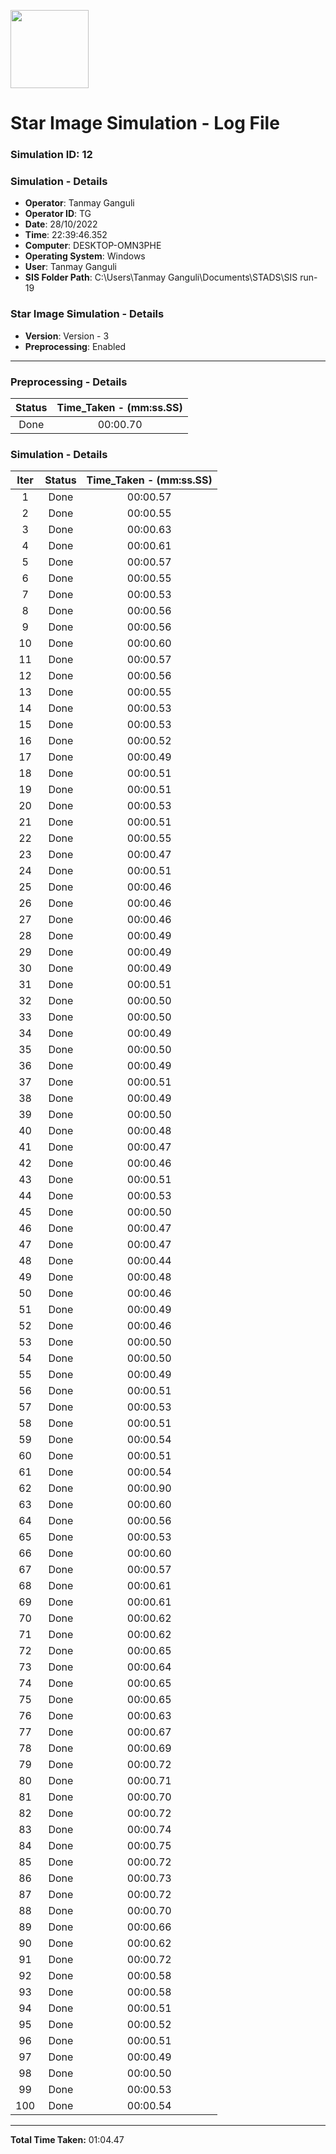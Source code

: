 [<img src="https://www.aero.iitb.ac.in/satlab/images/IITBSSP2019.png" width="125"/>](image.png)

# Star Image Simulation - Log File

### Simulation ID: 12

### Simulation - Details
* **Operator**: Tanmay Ganguli
* **Operator ID**: TG
* **Date**: 28/10/2022
* **Time**: 22:39:46.352
* **Computer**: DESKTOP-OMN3PHE
* **Operating System**: Windows
* **User**: Tanmay Ganguli
* **SIS Folder Path**: C:\Users\Tanmay Ganguli\Documents\STADS\SIS run-19

### Star Image Simulation - Details
* **Version**: Version - 3
* **Preprocessing**: Enabled

---

### Preprocessing - Details

|Status|Time_Taken - (mm:ss.SS)
|:---:|:---:|
|Done|00:00.70|

### Simulation - Details

|Iter|Status|Time_Taken - (mm:ss.SS)|
|:---:|:---:|:---:|
|1|Done|00:00.57|
|2|Done|00:00.55|
|3|Done|00:00.63|
|4|Done|00:00.61|
|5|Done|00:00.57|
|6|Done|00:00.55|
|7|Done|00:00.53|
|8|Done|00:00.56|
|9|Done|00:00.56|
|10|Done|00:00.60|
|11|Done|00:00.57|
|12|Done|00:00.56|
|13|Done|00:00.55|
|14|Done|00:00.53|
|15|Done|00:00.53|
|16|Done|00:00.52|
|17|Done|00:00.49|
|18|Done|00:00.51|
|19|Done|00:00.51|
|20|Done|00:00.53|
|21|Done|00:00.51|
|22|Done|00:00.55|
|23|Done|00:00.47|
|24|Done|00:00.51|
|25|Done|00:00.46|
|26|Done|00:00.46|
|27|Done|00:00.46|
|28|Done|00:00.49|
|29|Done|00:00.49|
|30|Done|00:00.49|
|31|Done|00:00.51|
|32|Done|00:00.50|
|33|Done|00:00.50|
|34|Done|00:00.49|
|35|Done|00:00.50|
|36|Done|00:00.49|
|37|Done|00:00.51|
|38|Done|00:00.49|
|39|Done|00:00.50|
|40|Done|00:00.48|
|41|Done|00:00.47|
|42|Done|00:00.46|
|43|Done|00:00.51|
|44|Done|00:00.53|
|45|Done|00:00.50|
|46|Done|00:00.47|
|47|Done|00:00.47|
|48|Done|00:00.44|
|49|Done|00:00.48|
|50|Done|00:00.46|
|51|Done|00:00.49|
|52|Done|00:00.46|
|53|Done|00:00.50|
|54|Done|00:00.50|
|55|Done|00:00.49|
|56|Done|00:00.51|
|57|Done|00:00.53|
|58|Done|00:00.51|
|59|Done|00:00.54|
|60|Done|00:00.51|
|61|Done|00:00.54|
|62|Done|00:00.90|
|63|Done|00:00.60|
|64|Done|00:00.56|
|65|Done|00:00.53|
|66|Done|00:00.60|
|67|Done|00:00.57|
|68|Done|00:00.61|
|69|Done|00:00.61|
|70|Done|00:00.62|
|71|Done|00:00.62|
|72|Done|00:00.65|
|73|Done|00:00.64|
|74|Done|00:00.65|
|75|Done|00:00.65|
|76|Done|00:00.63|
|77|Done|00:00.67|
|78|Done|00:00.69|
|79|Done|00:00.72|
|80|Done|00:00.71|
|81|Done|00:00.70|
|82|Done|00:00.72|
|83|Done|00:00.74|
|84|Done|00:00.75|
|85|Done|00:00.72|
|86|Done|00:00.73|
|87|Done|00:00.72|
|88|Done|00:00.70|
|89|Done|00:00.66|
|90|Done|00:00.62|
|91|Done|00:00.72|
|92|Done|00:00.58|
|93|Done|00:00.58|
|94|Done|00:00.51|
|95|Done|00:00.52|
|96|Done|00:00.51|
|97|Done|00:00.49|
|98|Done|00:00.50|
|99|Done|00:00.53|
|100|Done|00:00.54|

---

**Total Time Taken:** 01:04.47
